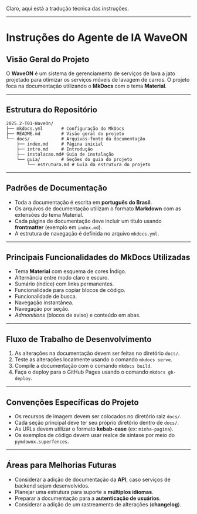 Claro, aqui está a tradução técnica das instruções.

-----

# Instruções do Agente de IA WaveON

## Visão Geral do Projeto

O **WaveON** é um sistema de gerenciamento de serviços de lava a jato projetado para otimizar os serviços móveis de lavagem de carros. O projeto foca na documentação utilizando o **MkDocs** com o tema **Material**.

-----

## Estrutura do Repositório

```
2025.2-T01-WaveOn/
├── mkdocs.yml       # Configuração do MkDocs
├── README.md        # Visão geral do projeto
└── docs/            # Arquivos-fonte da documentação
    ├── index.md     # Página inicial
    ├── intro.md     # Introdução
    ├── instalacao.md# Guia de instalação
    └── guia/        # Seções do guia do projeto
        └── estrutura.md # Guia da estrutura do projeto
```

-----

## Padrões de Documentação

  - Toda a documentação é escrita em **português do Brasil**.
  - Os arquivos de documentação utilizam o formato **Markdown** com as extensões do tema Material.
  - Cada página de documentação deve incluir um título usando **frontmatter** (exemplo em `index.md`).
  - A estrutura de navegação é definida no arquivo `mkdocs.yml`.

-----

## Principais Funcionalidades do MkDocs Utilizadas

  - Tema **Material** com esquema de cores Índigo.
  - Alternância entre modo claro e escuro.
  - Sumário (índice) com links permanentes.
  - Funcionalidade para copiar blocos de código.
  - Funcionalidade de busca.
  - Navegação instantânea.
  - Navegação por seção.
  - *Admonitions* (blocos de aviso) e conteúdo em abas.

-----

## Fluxo de Trabalho de Desenvolvimento

1.  As alterações na documentação devem ser feitas no diretório `docs/`.
2.  Teste as alterações localmente usando o comando `mkdocs serve`.
3.  Compile a documentação com o comando `mkdocs build`.
4.  Faça o deploy para o GitHub Pages usando o comando `mkdocs gh-deploy`.

-----

## Convenções Específicas do Projeto

  - Os recursos de imagem devem ser colocados no diretório raiz `docs/`.
  - Cada seção principal deve ter seu próprio diretório dentro de `docs/`.
  - As URLs devem utilizar o formato **kebab-case** (ex: `minha-pagina`).
  - Os exemplos de código devem usar realce de sintaxe por meio do `pymdownx.superfences`.

-----

## Áreas para Melhorias Futuras

  - Considerar a adição de documentação da **API**, caso serviços de backend sejam desenvolvidos.
  - Planejar uma estrutura para suporte a **múltiplos idiomas**.
  - Preparar a documentação para a **autenticação de usuários**.
  - Considerar a adição de um rastreamento de alterações (**changelog**).